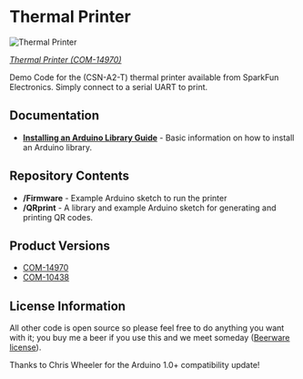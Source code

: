 Thermal Printer
===============

![Thermal Printer](https://cdn.sparkfun.com//assets/parts/1/3/2/6/9/14970-Thermal_Printer-02.jpg)

[*Thermal Printer (COM-14970)*](https://www.sparkfun.com/products/14970)

Demo Code for the (CSN-A2-T) thermal printer available from SparkFun Electronics. Simply connect to a serial UART to print.

Documentation
--------------
* **[Installing an Arduino Library Guide](https://learn.sparkfun.com/tutorials/installing-an-arduino-library)** - Basic information on how to install an Arduino library.

Repository Contents
-------------------
* **/Firmware** - Example Arduino sketch to run the printer
* **/QRprint**	- A library and example Arduino sketch for generating and printing QR codes.

Product Versions
----------------
* [COM-14970](https://www.sparkfun.com/products/14970)
* [COM-10438](https://www.sparkfun.com/products/10438)

License Information
-------------------
All other code is open source so please feel free to do anything you want with it; 
you buy me a beer if you use this and we meet someday ([Beerware license](http://en.wikipedia.org/wiki/Beerware)).

Thanks to Chris Wheeler for the Arduino 1.0+ compatibility update!

